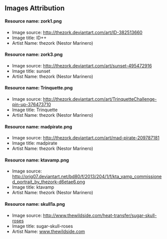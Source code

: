 ## Images Attribution

#### Resource name:  zork1.png
- Image source:   http://thezork.deviantart.com/art/ID-382513660
- Image title:    ID++
- Artist Name:    thezork (Nestor Marinero)

#### Resource name:  zork3.png
- Image source:   http://thezork.deviantart.com/art/sunset-495472916
- Image title:    sunset
- Artist Name:    thezork (Nestor Marinero)

#### Resource name:  Trinquette.png
- Image source:   http://thezork.deviantart.com/art/TrinquetteChallenge-pin-up-376473710
- Image title:    Trinquette
- Artist Name:    thezork (Nestor Marinero)

#### Resource name:  madpirate.png
- Image source:   http://thezork.deviantart.com/art/mad-pirate-209787181
- Image title:    madpirate
- Artist Name:    thezork (Nestor Marinero)

#### Resource name:  ktavamp.png
- Image source:   http://orig07.deviantart.net/bd80/f/2013/204/1/f/kta_vamp_commissioned_portrait_by_thezork-d6etae6.png
- Image title:    ktavamp
- Artist Name:    thezork (Nestor Marinero)

#### Resource name:  skull1a.png
- Image source:   http://www.thewildside.com/heat-transfer/sugar-skull-roses
- Image title:    sugar-skull-roses
- Artist Name:    www.thewildside.com
